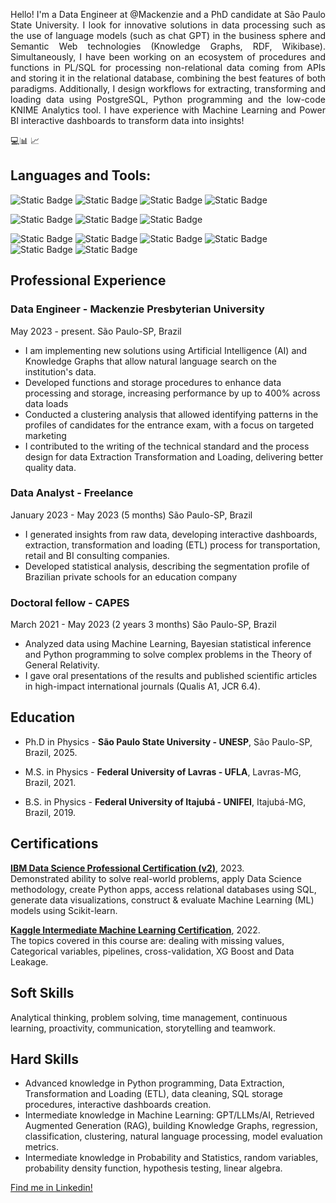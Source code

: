 <p align="justify" >
Hello! I'm a Data Engineer at @Mackenzie and a PhD candidate at São Paulo State University. I look for innovative solutions in data processing such as the use of language models (such as chat GPT) in the business sphere and Semantic Web technologies (Knowledge Graphs, RDF, Wikibase). Simultaneously, I have been working on an ecosystem of procedures and functions in PL/SQL for processing non-relational data coming from APIs and storing it in the relational database, combining the best features of both paradigms. Additionally, I design workflows for extracting, transforming and loading data using PostgreSQL, Python programming and the low-code KNIME Analytics tool. I have experience with Machine Learning and Power BI interactive dashboards to transform data into insights! 
</p>
💻📊 📈

## Languages and Tools:

![Static Badge](https://img.shields.io/badge/Python-advanced-green?logo=python&logoColor=white)
![Static Badge](https://img.shields.io/badge/PL%2FSQL-advanced-green?logo=postgresql&logoColor=white)
![Static Badge](https://img.shields.io/badge/Power%20BI-advanced-green?logo=powerbi&logoColor=white)
![Static Badge](https://img.shields.io/badge/Knime-advanced-green?logo=alchemy&logoColor=white)

![Static Badge](https://img.shields.io/badge/Scikit--learn-intermediate-yellow?logo=scikitlearn&logoColor=white)
![Static Badge](https://img.shields.io/badge/Wikibase-intermediate-yellow?logo=wikidata&logoColor=white)
![Static Badge](https://img.shields.io/badge/SPARQL-intermediate-yellow?logo=graphql&logoColor=white)

![Static Badge](https://img.shields.io/badge/Linux-basic-blue?logo=linux&logoColor=white)
![Static Badge](https://img.shields.io/badge/Docker-basic-blue?logo=docker&logoColor=white)
![Static Badge](https://img.shields.io/badge/Bash-basic-blue?logo=gnubash&logoColor=white)
![Static Badge](https://img.shields.io/badge/Html-basic-blue?logo=html5&logoColor=white)
![Static Badge](https://img.shields.io/badge/Cloud-basic-blue?logo=googlecloud&logoColor=white)
![Static Badge](https://img.shields.io/badge/Git-basic-blue?logo=git&logoColor=white)

## Professional Experience

### Data Engineer - Mackenzie Presbyterian University
May 2023 - present. São Paulo-SP, Brazil
* I am implementing new solutions using Artificial Intelligence (AI) and Knowledge Graphs that allow natural language search on the institution's data.
* Developed functions and storage procedures to enhance data processing and storage, increasing performance by up to 400% across data loads
* Conducted a clustering analysis that allowed identifying patterns in the profiles of candidates for the entrance exam, with a focus on targeted marketing
* I contributed to the writing of the technical standard and the process design for data Extraction Transformation and Loading, delivering better quality data.

### Data Analyst - Freelance
January 2023 - May 2023 (5 months) São Paulo-SP, Brazil
* I generated insights from raw data, developing interactive dashboards, extraction, transformation and loading (ETL) process for transportation, retail and BI consulting companies.
* Developed statistical analysis, describing the segmentation profile of Brazilian private schools for an education company

### Doctoral fellow - CAPES
March 2021 - May 2023 (2 years 3 months) São Paulo-SP, Brazil
* Analyzed data using Machine Learning, Bayesian statistical inference and Python programming to solve complex problems in the Theory of General Relativity.
* I gave oral presentations of the results and published scientific articles in high-impact international journals (Qualis A1, JCR 6.4).


## Education
 
* Ph.D in Physics - **São Paulo State University - UNESP**, São Paulo-SP, Brazil, 2025.

* M.S. in Physics - **Federal University of Lavras - UFLA**, Lavras-MG, Brazil, 2021.

* B.S. in Physics - **Federal University of Itajubá - UNIFEI**, Itajubá-MG, Brazil, 2019.

## Certifications
[**IBM Data Science Professional Certification (v2)**](https://www.credly.com/badges/6efd515f-7553-4c12-b68b-34629b3d1cb6/public_url), 2023.
<br> Demonstrated ability to solve real-world problems, apply Data Science methodology, create Python apps, access relational databases using SQL, generate data visualizations, construct & evaluate Machine Learning (ML) models using Scikit-learn.

[**Kaggle Intermediate Machine Learning Certification**](https://www.kaggle.com/learn/certification/dimasjackson/intermediate-machine-learning), 2022.
<br> The topics covered in this course are: dealing with missing values, Categorical variables, pipelines, cross-validation, XG Boost and Data Leakage.

## Soft Skills

Analytical thinking, problem solving, time management, continuous learning, proactivity, communication, storytelling and teamwork.

## Hard Skills

* Advanced knowledge in Python programming, Data Extraction, Transformation and Loading (ETL), data cleaning, SQL storage procedures, interactive dashboards creation.
* Intermediate knowledge in Machine Learning: GPT/LLMs/AI, Retrieved Augmented Generation (RAG), building Knowledge Graphs, regression, classification, clustering, natural language processing, model evaluation metrics.
* Intermediate knowledge in Probability and Statistics, random variables, probability density function, hypothesis testing, linear algebra.

 [Find me in Linkedin!](https://www.linkedin.com/in/dimas-jackson/)
 
